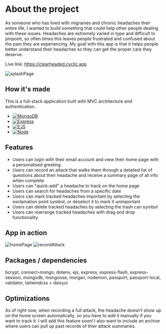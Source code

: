 # About the project
As someone who has lived with migraines and chronic headaches their entire life, I wanted to build something that could help other people dealing with these issues. Headaches are extremely varied in type and difficult to pinpoint, so often times this leaves people frustrated and confused about the pain they are experiencing. My goal with this app is that it helps people better understand their headaches so they can get the proper care they deserve.

Live link: https://clearheaded.cyclic.app

![splashPage](https://user-images.githubusercontent.com/106822556/197843479-a0ce536e-5c93-4f23-8086-86df48ab3f80.gif)

## How it's made
This is a full-stack application built with MVC architecture and authentication.
* [![MongoDB][MongoDB]][MongoDB-url]
* [![Express][Express.js]][Express-url]
* [![EJS][EJS]][EJS-url]
* [![Node][Node.js]][Node-url]

## Features
* Users can login with their email account and view their home page with a personalised greeting
* Users can record an attack that walks them through a detailed list of questions about their headache and receive a summary page of all info when complete
* Users can "quick-add" a headache to track on the home page
* Users can search for headaches from a specific date
* Users can mark tracked headaches important by selecting the exclamation point symbol, or deselect it to mark it unimportant
* Users can delete tracked headaches by selecting the trash can symbol
* Users can rearrange tracked headaches with drag and drop functionality

## App in action
![homePage](https://user-images.githubusercontent.com/106822556/197908836-a2903917-7791-41e9-a834-3425a151f683.gif)
![recordAttack](https://user-images.githubusercontent.com/106822556/197914014-f9634cf1-1957-4950-8010-8706815cc6d3.gif)

## Packages / dependencies
bcrypt, connect-mongo, dotenv, ejs, express, express-flash, express-session, mongodb, mongoose, morgan, nodemon, passport, passport-local, validator, tailwindcss + daisyui

## Optimizations
As of right now, when recording a full attack, the headache doesn't show up on the home screen automatically, so you have to add it manually if you want to track it. I will add this feature soon! I also want to include an archive where users can pull up past records of thier attack summaries. 

<!-- MARKDOWN LINKS & IMAGES -->
<!-- https://www.markdownguide.org/basic-syntax/#reference-style-links -->

[Node.js]: https://img.shields.io/badge/Node.js-233056?style=flat&logo=nodedotjs&logoColor=339933
[Node-url]: https://nodejs.org/en/
[Express.js]: https://img.shields.io/badge/Express-eeeeee?style=flat&logo=express&logoColor=000000
[Express-url]: https://expressjs.com
[MongoDB]: https://img.shields.io/badge/MongoDB-023430?style=flat&logo=mongodb&logoColor=00ed64
[MongoDB-url]: https://www.mongodb.com
[EJS]: https://img.shields.io/badge/-EJS-%238f3d3d?style=flat&logo=javascript&logoColor=ffffff
[EJS-url]: https://ejs.co
